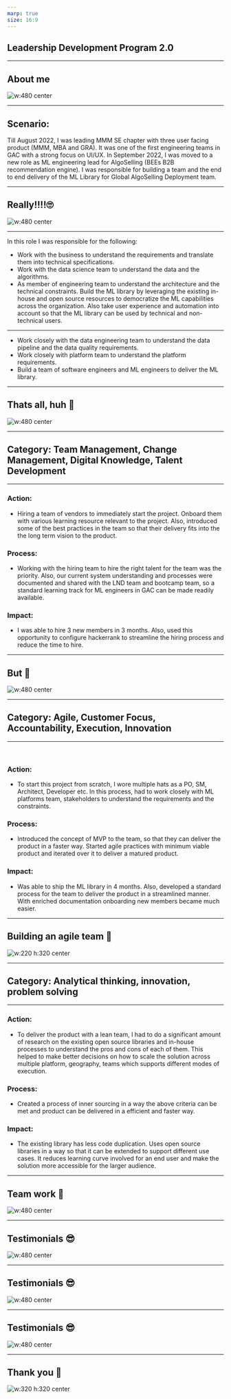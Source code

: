 ```yaml
---
marp: true
size: 16:9
---
```


## __Leadership Development Program 2.0__

---

## __About me__

<style>
img[alt~="center"] {
  display: block;
  margin: 0 auto;
}
</style>

![w:480 center](aboutme.png)

---

## __Scenario:__

Till August 2022, I was leading MMM SE chapter with three user facing product (MMM, MBA and GRA). It was one of the first engineering teams in GAC with a strong focus on UI/UX. In September 2022, I was moved to a new role as ML engineering lead for AlgoSelling (BEEs B2B recommendation engine). I was responsible for building a team and the end to end delivery of the ML Library for Global AlgoSelling Deployment team.

---

## Really!!!!:roll_eyes:

<style>
img[alt~="center"] {
  display: block;
  margin: 0 auto;
}
</style>

![w:480 center](confused012.gif)

---

In this role I was responsible for the following:

* Work with the business to understand the requirements and translate them into technical specifications.
* Work with the data science team to understand the data and the algorithms.
* As member of engineering team to understand the architecture and the technical constraints. Build the ML library by leveraging the existing in-house and open source resources to democratize the ML capabilities across the organization. Also take user experience and automation into account so that the ML library can be used by technical and non-technical users.

---

* Work closely with the data engineering team to understand the data pipeline and the data quality requirements.
* Work closely with platform team to understand the platform requirements.
* Build a team of software engineers and ML engineers to deliver the ML library.

---

## Thats all, huh :face_with_head_bandage:

<style>
img[alt~="center"] {
  display: block;
  margin: 0 auto;
}
</style>

![w:480 center](thats-it-what.gif)

---

## __Category: Team Management, Change Management, Digital Knowledge, Talent Development__

---

### __Action:__

* Hiring a team of vendors to immediately start the project. Onboard them with various learning resource relevant to the project. Also, introduced some of the best practices in the team so that their delivery fits into the the long term vision to the product.

### __Process:__

* Working with the hiring team to hire the right talent for the team was the priority. Also, our current system understanding and processes were documented and shared with the LND team and bootcamp team, so a  standard learning track for ML engineers in GAC can be made readily available.

### __Impact:__

* I was able to hire 3 new members in 3 months. Also, used this opportunity to configure hackerrank to streamline the hiring process and reduce the time to hire.
---

## But :vomiting_face:

<style>
img[alt~="center"] {
  display: block;
  margin: 0 auto;
}
</style>

![w:480 center](giphy.gif)

---

## __Category: Agile, Customer Focus, Accountability, Execution, Innovation__

---

&nbsp;

### __Action:__

* To start this project from scratch, I wore multiple hats as a PO, SM, Architect, Developer etc. In this process, had to work closely with ML platforms team, stakeholders to understand the requirements and the constraints.

### __Process:__

* Introduced the concept of MVP to the team, so that they can deliver the product in a faster way. Started agile practices with minimum viable product and iterated over it to deliver a matured product.

### __Impact:__

* Was able to ship the ML library in 4 months. Also, developed a standard process for the team to deliver the product in a streamlined manner. With enriched documentation onboarding new members became much easier.

---

## Building an agile team :exploding_head:

<style>
img[alt~="center"] {
  display: block;
  margin: 0 auto;
}
</style>

![w:220 h:320 center](look-im-organised-post-it-notes.gif)

---


## __Category: Analytical thinking, innovation, problem solving__

---

### __Action:__

* To deliver the product with a lean team, I had to do a significant amount of research on the existing open source libraries and in-house processes to understand the pros and cons of each of them. This helped to make better decisions on how to scale the solution across multiple platform, geography, teams which supports different modes of execution.

### __Process:__

* Created a process of inner sourcing in a way the above criteria can be met and product can be delivered in a efficient and faster way.

### __Impact:__

* The existing library has less code duplication. Uses open source libraries in a way so that it can be extended to support different use cases. It reduces learning curve involved for an end user and make the solution more accessible for the larger audience.

---

## Team work :muscle:

<style>
img[alt~="center"] {
  display: block;
  margin: 0 auto;
}
</style>

![w:480 center](ElaborateUnknownCricket-size_restricted.gif)

---

## Testimonials :sunglasses:

<style>
img[alt~="center"] {
  display: block;
  margin: 0 auto;
}
</style>

![w:480 center](rajani.png)

---

## Testimonials :sunglasses:

<style>
img[alt~="center"] {
  display: block;
  margin: 0 auto;
}
</style>

![w:480 center](kp.png)

---
## Testimonials :sunglasses:

<style>
img[alt~="center"] {
  display: block;
  margin: 0 auto;
}
</style>

![w:480 center](walloffame.jpeg)

---

## Thank you :pray:

<style>
img[alt~="center"] {
  display: block;
  margin: 0 auto;
}
</style>

![w:320 h:320 center](fin.gif)
